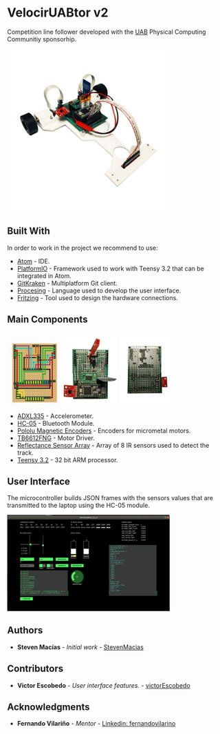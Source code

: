# VelocirUABtor v2

Competition line follower developed with the [UAB](https://www.uab.cat/web/universitat-autonoma-de-barcelona-1345467954774.html) Physical Computing Communitiy sponsorhip.

<img src="documentation/wiki/images/clean/velociruabtor_v2_main.png" width="75%"/>

## Built With

In order to work in the project we recommend to use:
* [Atom](https://atom.io) - IDE.
* [PlatformIO](https://platformio.org/install/ide?install=atom) - Framework used to work with Teensy 3.2 that can be integrated in Atom.
* [GitKraken](https://www.gitkraken.com/) - Multiplatform Git client.
* [Procesing](https://processing.org/) - Language used to develop the user interface.
* [Fritzing](https://fritzing.org/home/) - Tool used to design the hardware connections.


## Main Components
<img src="documentation/wiki/images/clean/tht_diagram.jpg" width="25%"/>
<img src="documentation/wiki/images/clean/tht-front-v1_0.jpg" width="25%"/>
<img src="documentation/wiki/images/clean/tht-back-v1_0.jpg" width="25%"/>


* [ADXL335](https://www.sparkfun.com/products/9269) - Accelerometer.
* [HC-05](https://components101.com/wireless/hc-05-bluetooth-module) - Bluetooth Module.
* [Pololu Magnetic Encoders](https://www.pololu.com/product/2598) - Encoders for micrometal motors.
* [TB6612FNG](https://www.pololu.com/product/713) - Motor Driver.
* [Reflectance Sensor Array](https://www.pololu.com/product/713) - Array of 8 IR sensors used to detect the track.
* [Teensy 3.2](https://www.pjrc.com/store/teensy32.html) -  32 bit ARM processor.

## User Interface
The microcontroller builds JSON frames with the sensors values that are transmitted to the laptop using the HC-05 module. 

<img src="documentation/wiki/images/clean/user_interface.png" width="75%"/>



## Authors

* **Steven Macías** - *Initial work* - [StevenMacias](https://github.com/StevenMacias)

## Contributors

* **Victor Escobedo** - *User interface features.* - [victorEscobedo](https://github.com/victorEscobedo)


## Acknowledgments

* **Fernando Vilariño** - *Mentor* - [Linkedin: fernandovilarino](https://www.linkedin.com/in/fernandovilarino/)
